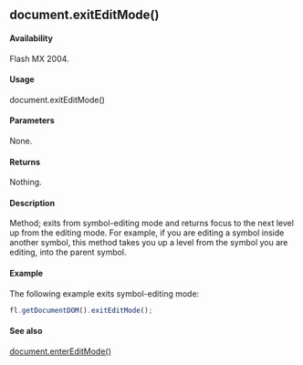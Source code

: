 ## document.exitEditMode()

#### Availability

Flash MX 2004.

#### Usage

document.exitEditMode()

#### Parameters

None.

#### Returns

Nothing.

#### Description

Method; exits from symbol-editing mode and returns focus to the next level up from the editing mode. For example, if you are editing a symbol inside another symbol, this method takes you up a level from the symbol you are editing, into the parent symbol.

#### Example


The following example exits symbol-editing mode:
```javascript
fl.getDocumentDOM().exitEditMode();

```
#### See also

[document.enterEditMode()](../Document_object/docume60.md)
